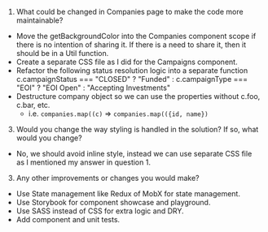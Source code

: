 1. What could be changed in Companies page to make the code more maintainable?
- Move the getBackgroundColor into the Companies component scope if there is no intention of sharing it. If there is a need to share it, then it should be in a Util function.
- Create a separate CSS file as I did for the Campaigns component.
- Refactor the following status resolution logic into a separate function c.campaignStatus === "CLOSED"
                ? "Funded"
                : c.campaignType === "EOI"
                ? "EOI Open"
                : "Accepting Investments"
- Destructure company object so we can use the properties without c.foo, c.bar, etc.
  - i.e. `companies.map((c)`  => `companies.map(({id, name})`
3. Would you change the way styling is handled in the solution? If so, what would you change?
- No, we should avoid inline style, instead we can use separate CSS file as I mentioned my answer in question 1.

3. Any other improvements or changes you would make?
- Use State management like Redux of MobX for state management.
- Use Storybook for component showcase and playground.
- Use SASS instead of CSS for extra logic and DRY.
- Add component and unit tests.
